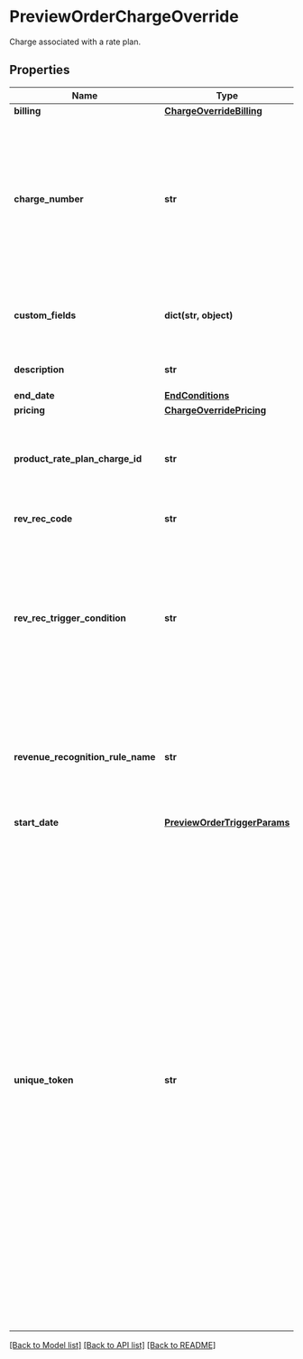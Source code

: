 # PreviewOrderChargeOverride

Charge associated with a rate plan. 
## Properties
Name | Type | Description | Notes
------------ | ------------- | ------------- | -------------
**billing** | [**ChargeOverrideBilling**](ChargeOverrideBilling.md) |  | [optional] 
**charge_number** | **str** | Charge number of the charge. For example, C-00000307.  If you do not set this field, Zuora will generate the charge number.  | [optional] 
**custom_fields** | **dict(str, object)** | Container for custom fields of a Rate Plan Charge object.  | [optional] 
**description** | **str** | Description of the charge.  | [optional] 
**end_date** | [**EndConditions**](EndConditions.md) |  | [optional] 
**pricing** | [**ChargeOverridePricing**](ChargeOverridePricing.md) |  | [optional] 
**product_rate_plan_charge_id** | **str** | Internal identifier of the product rate plan charge that the charge is based on.  | 
**rev_rec_code** | **str** | Revenue Recognition Code  | [optional] 
**rev_rec_trigger_condition** | **str** | Specifies the revenue recognition trigger condition.    * &#x60;Contract Effective Date&#x60;    * &#x60;Service Activation Date&#x60;   * &#x60;Customer Acceptance Date&#x60;  | [optional] 
**revenue_recognition_rule_name** | **str** | Specifies the revenue recognition rule.    * &#x60;Recognize upon invoicing&#x60;    * &#x60;Recognize daily over time&#x60;  | [optional] 
**start_date** | [**PreviewOrderTriggerParams**](PreviewOrderTriggerParams.md) |  | [optional] 
**unique_token** | **str** | Unique identifier for the charge. This identifier enables you to refer to the charge before the charge has an internal identifier in Zuora.  For instance, suppose that you want to use a single order to add a product to a subscription and later update the same product. When you add the product, you can set a unique identifier for the charge. Then when you update the product, you can use the same unique identifier to specify which charge to modify.  | [optional] 

[[Back to Model list]](../README.md#documentation-for-models) [[Back to API list]](../README.md#documentation-for-api-endpoints) [[Back to README]](../README.md)


